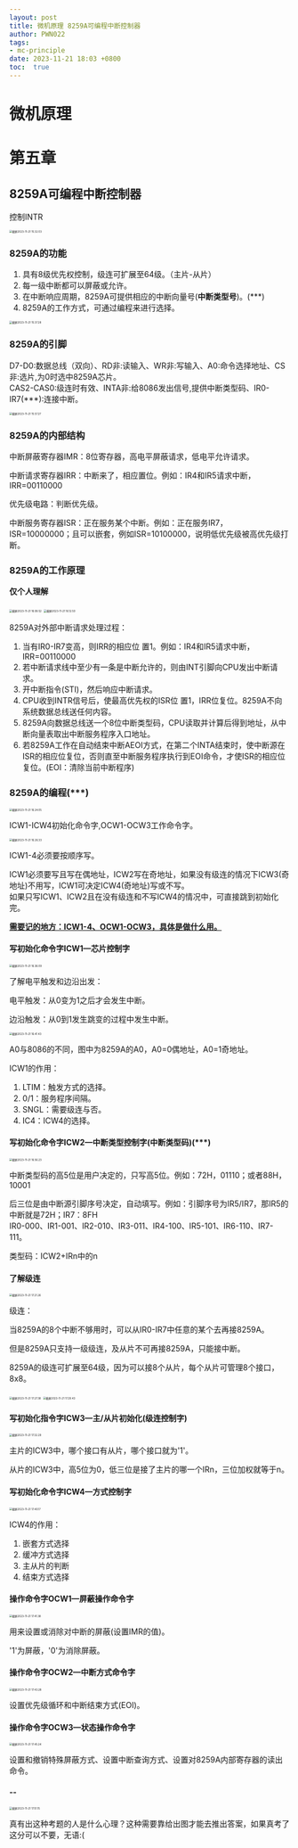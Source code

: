 ```yaml
---
layout: post
title: 微机原理 8259A可编程中断控制器
author: PWN022
tags:
- mc-principle
date: 2023-11-21 18:03 +0800
toc:  true
---
```


# 微机原理

# 第五章

## 8259A可编程中断控制器

控制INTR

<img src="https://cdn.jsdelivr.net/gh/PWN022/POFMC/my_screenshot/%E6%88%AA%E5%B1%8F2023-11-21%2015.32.03.png" alt="截屏2023-11-21 15.32.03" style="zoom:33%;" />

### 8259A的功能

1. 具有8级优先权控制，级连可扩展至64级。（主片-从片）
2. 每一级中断都可以屏蔽或允许。
3. 在中断响应周期，8259A可提供相应的中断向量号(**中断类型号**)。(***)
4. 8259A的工作方式，可通过编程来进行选择。

<img src="https://cdn.jsdelivr.net/gh/PWN022/POFMC/my_screenshot/%E6%88%AA%E5%B1%8F2023-11-21%2015.37.28.png" alt="截屏2023-11-21 15.37.28" style="zoom:33%;" />

### 8259A的引脚

D7-D0:数据总线（双向）、RD非:读输入、WR非:写输入、A0:命令选择地址、CS非:选片,为0时选中8259A芯片。  
CAS2-CAS0:级连时有效、INTA非:给8086发出信号,提供中断类型码、IR0-IR7(***):连接中断。

<img src="https://cdn.jsdelivr.net/gh/PWN022/POFMC/my_screenshot/%E6%88%AA%E5%B1%8F2023-11-21%2015.57.27.png" alt="截屏2023-11-21 15.57.27" style="zoom:33%;" />

### 8259A的内部结构

中断屏蔽寄存器IMR：8位寄存器，高电平屏蔽请求，低电平允许请求。

中断请求寄存器IRR：中断来了，相应置位。例如：IR4和IR5请求中断，IRR=00110000

优先级电路：判断优先级。

中断服务寄存器ISR：正在服务某个中断。例如：正在服务IR7，ISR=10000000；且可以嵌套，例如ISR=10100000，说明低优先级被高优先级打断。

### 8259A的工作原理

**仅个人理解**

<img src="https://cdn.jsdelivr.net/gh/PWN022/POFMC/my_screenshot/%E6%88%AA%E5%B1%8F2023-11-21%2016.08.52.png" alt="截屏2023-11-21 16.08.52" style="zoom:33%;" />

<img src="https://cdn.jsdelivr.net/gh/PWN022/POFMC/my_screenshot/%E6%88%AA%E5%B1%8F2023-11-21%2016.12.50.png" alt="截屏2023-11-21 16.12.50" style="zoom:33%;" />

8259A对外部中断请求处理过程：

1. 当有IR0-IR7变高，则IRR的相应位 置1。例如：IR4和IR5请求中断，IRR=00110000
2. 若中断请求线中至少有一条是中断允许的，则由INT引脚向CPU发出中断请求。
3. 开中断指令(STI)，然后响应中断请求。
4. CPU收到INTR信号后，使最高优先权的ISR位 置1，IRR位复位。8259A不向系统数据总线送任何内容。
5. 8259A向数据总线送一个8位中断类型码，CPU读取并计算后得到地址，从中断向量表取出中断服务程序入口地址。
6. 若8259A工作在自动结束中断AEOI方式，在第二个INTA结束时，使中断源在ISR的相应位复位，否则直至中断服务程序执行到EOI命令，才使ISR的相应位复位。(EOI：清除当前中断程序)

### 8259A的编程(***)

<img src="https://cdn.jsdelivr.net/gh/PWN022/POFMC/my_screenshot/%E6%88%AA%E5%B1%8F2023-11-21%2016.24.05.png" alt="截屏2023-11-21 16.24.05" style="zoom:33%;" />

ICW1-ICW4初始化命令字,OCW1-OCW3工作命令字。

<img src="https://cdn.jsdelivr.net/gh/PWN022/POFMC/my_screenshot/%E6%88%AA%E5%B1%8F2023-11-21%2016.26.33.png" alt="截屏2023-11-21 16.26.33" style="zoom:33%;" />

ICW1-4必须要按顺序写。

ICW1必须要写且写在偶地址，ICW2写在奇地址，如果没有级连的情况下ICW3(奇地址)不用写，ICW1可决定ICW4(奇地址)写或不写。  
如果只写ICW1、ICW2且在没有级连和不写ICW4的情况中，可直接跳到初始化完。

<u>**需要记的地方：ICW1-4、OCW1-OCW3，具体是做什么用。**</u>

#### 写初始化命令字ICW1—芯片控制字

<img src="https://cdn.jsdelivr.net/gh/PWN022/POFMC/my_screenshot/%E6%88%AA%E5%B1%8F2023-11-21%2016.36.09.png" alt="截屏2023-11-21 16.36.09" style="zoom:33%;" />

了解电平触发和边沿出发：

电平触发：从0变为1之后才会发生中断。

边沿触发：从0到1发生跳变的过程中发生中断。

<img src="https://cdn.jsdelivr.net/gh/PWN022/POFMC/my_screenshot/%E6%88%AA%E5%B1%8F2023-11-21%2016.41.43.png" alt="截屏2023-11-21 16.41.43" style="zoom:33%;" />

A0与8086的不同，图中为8259A的A0，A0=0偶地址，A0=1奇地址。

ICW1的作用：

1. LTIM：触发方式的选择。
2. 0/1：服务程序间隔。
3. SNGL：需要级连与否。
4. IC4：ICW4的选择。

#### 写初始化命令字ICW2—中断类型控制字(中断类型码)(***)

<img src="https://cdn.jsdelivr.net/gh/PWN022/POFMC/my_screenshot/%E6%88%AA%E5%B1%8F2023-11-21%2016.56.23.png" alt="截屏2023-11-21 16.56.23" style="zoom:33%;" />

中断类型码的高5位是用户决定的，只写高5位。例如：72H，01110；或者88H，10001

后三位是由中断源引脚序号决定，自动填写。例如：引脚序号为IR5/IR7，那IR5的中断就是72H；IR7：8FH  
IR0-000、IR1-001、IR2-010、IR3-011、IR4-100、IR5-101、IR6-110、IR7-111。

类型码：ICW2+IRn中的n

#### 了解级连

<img src="https://cdn.jsdelivr.net/gh/PWN022/POFMC/my_screenshot/%E6%88%AA%E5%B1%8F2023-11-21%2017.21.26.png" alt="截屏2023-11-21 17.21.26" style="zoom:33%;" />

级连：

当8259A的8个中断不够用时，可以从IR0-IR7中任意的某个去再接8259A。

但是8259A只支持一级级连，及从片不可再接8259A，只能接中断。

8259A的级连可扩展至64级，因为可以接8个从片，每个从片可管理8个接口，8x8。

<img src="https://cdn.jsdelivr.net/gh/PWN022/POFMC/my_screenshot/%E6%88%AA%E5%B1%8F2023-11-21%2017.27.38.png" alt="截屏2023-11-21 17.27.38" style="zoom:33%;" />

<img src="https://cdn.jsdelivr.net/gh/PWN022/POFMC/my_screenshot/%E6%88%AA%E5%B1%8F2023-11-21%2017.29.43.png" alt="截屏2023-11-21 17.29.43" style="zoom:33%;" />

#### 写初始化指令字ICW3—主/从片初始化(级连控制字)

<img src="https://cdn.jsdelivr.net/gh/PWN022/POFMC/my_screenshot/%E6%88%AA%E5%B1%8F2023-11-21%2017.32.29.png" alt="截屏2023-11-21 17.32.29" style="zoom:33%;" />

主片的ICW3中，哪个接口有从片，哪个接口就为'1'。

从片的ICW3中，高5位为0，低三位是接了主片的哪一个IRn，三位加权就等于n。

#### 写初始化命令字ICW4—方式控制字

<img src="https://cdn.jsdelivr.net/gh/PWN022/POFMC/my_screenshot/%E6%88%AA%E5%B1%8F2023-11-21%2017.40.17.png" alt="截屏2023-11-21 17.40.17" style="zoom:33%;" />

ICW4的作用：

1. 嵌套方式选择
2. 缓冲方式选择
3. 主从片的判断
4. 结束方式选择

#### 操作命令字OCW1—屏蔽操作命令字

<img src="https://cdn.jsdelivr.net/gh/PWN022/POFMC/my_screenshot/%E6%88%AA%E5%B1%8F2023-11-21%2017.41.38.png" alt="截屏2023-11-21 17.41.38" style="zoom:33%;" />

用来设置或消除对中断的屏蔽(设置IMR的值)。

'1'为屏蔽，'0'为消除屏蔽。

#### 操作命令字OCW2—中断方式命令字

<img src="https://cdn.jsdelivr.net/gh/PWN022/POFMC/my_screenshot/%E6%88%AA%E5%B1%8F2023-11-21%2017.43.28.png" alt="截屏2023-11-21 17.43.28" style="zoom:33%;" />

设置优先级循环和中断结束方式(EOI)。

#### 操作命令字OCW3—状态操作命令字

<img src="https://cdn.jsdelivr.net/gh/PWN022/POFMC/my_screenshot/%E6%88%AA%E5%B1%8F2023-11-21%2017.45.24.png" alt="截屏2023-11-21 17.45.24" style="zoom:33%;" />

设置和撤销特殊屏蔽方式、设置中断查询方式、设置对8259A内部寄存器的读出命令。

#### --

<img src="https://cdn.jsdelivr.net/gh/PWN022/POFMC/my_screenshot/%E6%88%AA%E5%B1%8F2023-11-21%2017.51.15.png" alt="截屏2023-11-21 17.51.15" style="zoom:33%;" />

真有出这种考题的人是什么心理？这种需要靠给出图才能去推出答案，如果真考了这分可以不要，无语:(

